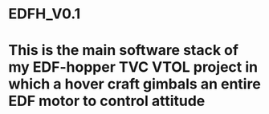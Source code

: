 # EDFH_V0.1
# This is the main software stack of my EDF-hopper TVC VTOL project in which a hover craft gimbals an entire EDF motor to control attitude

